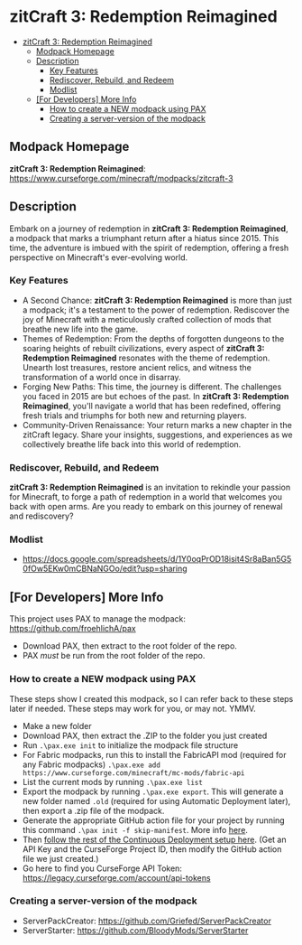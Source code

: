 # zitCraft 3: Redemption Reimagined

- [zitCraft 3: Redemption Reimagined](#zitcraft-3-redemption-reimagined)
  - [Modpack Homepage](#modpack-homepage)
  - [Description](#description)
    - [Key Features](#key-features)
    - [Rediscover, Rebuild, and Redeem](#rediscover-rebuild-and-redeem)
    - [Modlist](#modlist)
  - [\[For Developers\] More Info](#for-developers-more-info)
    - [How to create a NEW modpack using PAX](#how-to-create-a-new-modpack-using-pax)
    - [Creating a server-version of the modpack](#creating-a-server-version-of-the-modpack)

## Modpack Homepage
**zitCraft 3: Redemption Reimagined**: https://www.curseforge.com/minecraft/modpacks/zitcraft-3

## Description

Embark on a journey of redemption in **zitCraft 3: Redemption Reimagined**, a modpack that marks a triumphant return after a hiatus since 2015. This time, the adventure is imbued with the spirit of redemption, offering a fresh perspective on Minecraft's ever-evolving world.

### Key Features

-   A Second Chance: **zitCraft 3: Redemption Reimagined** is more than just a modpack; it's a testament to the power of redemption. Rediscover the joy of Minecraft with a meticulously crafted collection of mods that breathe new life into the game.
-   Themes of Redemption: From the depths of forgotten dungeons to the soaring heights of rebuilt civilizations, every aspect of **zitCraft 3: Redemption Reimagined** resonates with the theme of redemption. Unearth lost treasures, restore ancient relics, and witness the transformation of a world once in disarray.
-   Forging New Paths: This time, the journey is different. The challenges you faced in 2015 are but echoes of the past. In **zitCraft 3: Redemption Reimagined**, you'll navigate a world that has been redefined, offering fresh trials and triumphs for both new and returning players.
-   Community-Driven Renaissance: Your return marks a new chapter in the zitCraft legacy. Share your insights, suggestions, and experiences as we collectively breathe life back into this world of redemption.

### Rediscover, Rebuild, and Redeem

**zitCraft 3: Redemption Reimagined** is an invitation to rekindle your passion for Minecraft, to forge a path of redemption in a world that welcomes you back with open arms. Are you ready to embark on this journey of renewal and rediscovery?

### Modlist
- https://docs.google.com/spreadsheets/d/1Y0oqPrOD18isit4Sr8aBan5G50fOw5EKw0mCBNaNGOo/edit?usp=sharing

## [For Developers] More Info

This project uses PAX to manage the modpack: https://github.com/froehlichA/pax
- Download PAX, then extract to the root folder of the repo.
- PAX *must* be run from the root folder of the repo.

### How to create a NEW modpack using PAX

These steps show I created this modpack, so I can refer back to these steps later if needed. These steps may work for you, or may not. YMMV.

- Make a new folder
- Download PAX, then extract the .ZIP to the folder you just created
- Run `.\pax.exe init` to initialize the modpack file structure
- For Fabric modpacks, run this to install the FabricAPI mod (required for any Fabric modpacks) `.\pax.exe add https://www.curseforge.com/minecraft/mc-mods/fabric-api`
- List the current mods by running `.\pax.exe list`
- Export the modpack by running `.\pax.exe export`. This will generate a new folder named `.old` (required for using Automatic Deployment later), then export a .zip file of the modpack.
- Generate the appropriate GitHub action file for your project by running this command `.\pax init -f skip-manifest`. More info [here](https://github.com/froehlichA/pax/issues/26#issuecomment-864464285).
- Then [follow the rest of the Continuous Deployment setup here](https://github.com/froehlichA/pax/wiki/Automatic-releases). (Get an API Key and the CurseForge Project ID, then modify the GitHub action file we just created.)
- Go here to find you CurseForge API Token: https://legacy.curseforge.com/account/api-tokens

### Creating a server-version of the modpack

- ServerPackCreator: https://github.com/Griefed/ServerPackCreator
- ServerStarter: https://github.com/BloodyMods/ServerStarter
